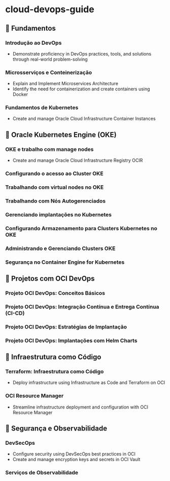 # cloud-devops-guide

## 🔹 Fundamentos
### Introdução ao DevOps
- Demonstrate proficiency in DevOps practices, tools, and solutions through real-world problem-solving

### Microsserviços e Conteinerização
- Explain and Implement Microservices Architecture
- Identify the need for containerization and create containers using Docker


### Fundamentos de Kubernetes
- Create and manage Oracle Cloud Infrastructure Container Instances

## 🔹 Oracle Kubernetes Engine (OKE)
### OKE e trabalho com manage nodes
- Create and manage Oracle Cloud Infrastructure Registry OCIR
  
### Configurando o acesso ao Cluster OKE
### Trabalhando com virtual nodes no OKE
### Trabalhando com Nós Autogerenciados
### Gerenciando implantações no Kubernetes
### Configurando Armazenamento para Clusters Kubernetes no OKE
### Administrando e Gerenciando Clusters OKE
### Segurança no Container Engine for Kubernetes

## 🔹 Projetos com OCI DevOps
### Projeto OCI DevOps: Conceitos Básicos
### Projeto OCI DevOps: Integração Contínua e Entrega Contínua (CI-CD)
### Projeto OCI DevOps: Estratégias de Implantação
### Projeto OCI DevOps: Implantações com Helm Charts

## 🔹 Infraestrutura como Código
### Terraform: Infraestrutura como Código
- Deploy infrastructure using Infrastructure as Code and Terraform on OCI
  
### OCI Resource Manager
- Streamline infrastructure deployment and configuration with OCI Resource Manager

## 🔹 Segurança e Observabilidade
### DevSecOps
- Configure security using DevSecOps best practices in OCI
- Create and manage encryption keys and secrets in OCI Vault
  
### Serviços de Observabilidade

